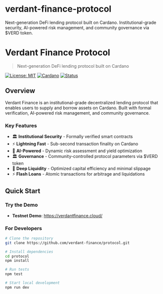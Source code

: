 # verdant-finance-protocol
Next-generation DeFi lending protocol built on Cardano. Institutional-grade security, AI-powered risk management, and community governance via $VERD token.


# Verdant Finance Protocol

> Next-generation DeFi lending protocol built on Cardano

[![License: MIT](https://img.shields.io/badge/License-MIT-yellow.svg)](https://opensource.org/licenses/MIT)
[![Cardano](https://img.shields.io/badge/Built%20on-Cardano-blue)](https://cardano.org)
[![Status](https://img.shields.io/badge/Status-Testnet-orange)](https://testnet.verdant.finance)

## Overview

Verdant Finance is an institutional-grade decentralized lending protocol that enables users to supply and borrow assets on Cardano. Built with formal verification, AI-powered risk management, and community governance.

### Key Features

- 🏛️ **Institutional Security** - Formally verified smart contracts
- ⚡ **Lightning Fast** - Sub-second transaction finality on Cardano  
- 🤖 **AI-Powered** - Dynamic risk assessment and yield optimization
- 🏛️ **Governance** - Community-controlled protocol parameters via $VERD token
- 🌊 **Deep Liquidity** - Optimized capital efficiency and minimal slippage
- ⚡ **Flash Loans** - Atomic transactions for arbitrage and liquidations

## Quick Start

### Try the Demo
- **Testnet Demo**: https://verdantfinance.cloud/

### For Developers
```bash
# Clone the repository
git clone https://github.com/verdant-finance/protocol.git

# Install dependencies
cd protocol
npm install

# Run tests
npm test

# Start local development
npm run dev
